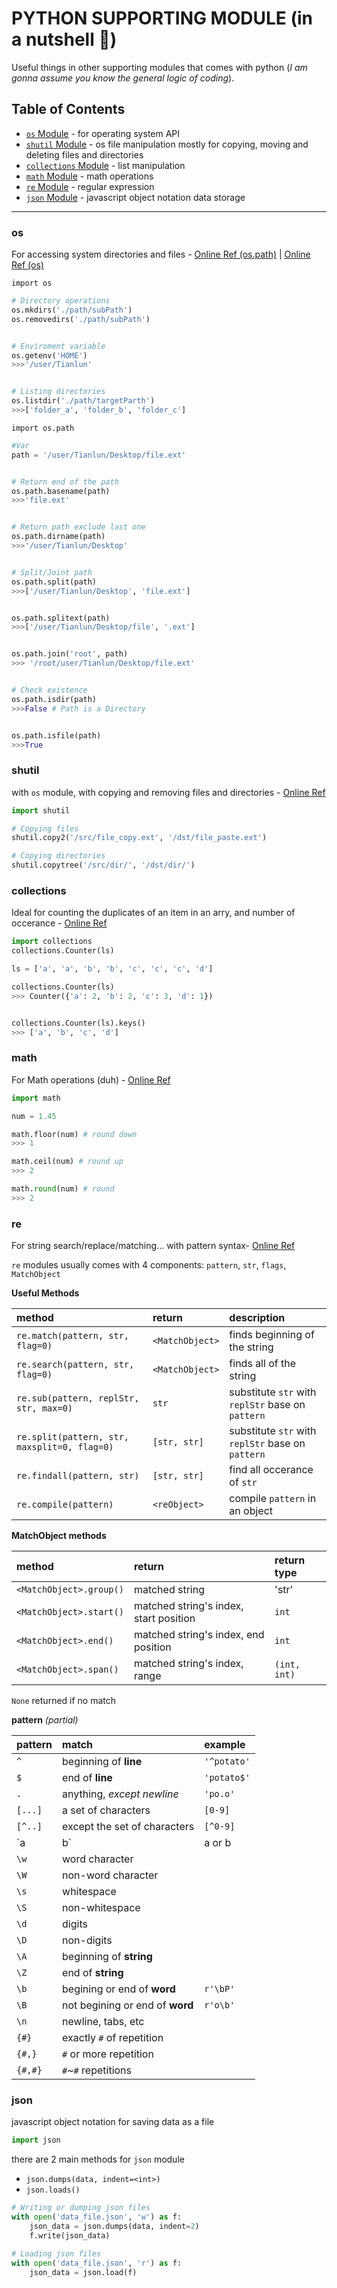 # PYTHON SUPPORTING MODULE (in a nutshell :chestnut:)
Useful things in other supporting modules that comes with python (*I am gonna assume you know the general logic of coding*).

## Table of Contents
- [`os` Module](#os) - for operating system API
- [`shutil` Module](#shutil) - os file manipulation mostly for copying, moving and deleting files and directories
- [`collections` Module](#collections) - list manipulation
- [`math` Module](#math) - math operations
- [`re` Module](#re) - regular expression
- [`json` Module](#json) - javascript object notation data storage

---

### os
For accessing system directories and files - [Online Ref (os.path)](https://docs.python.org/2/library/os.path.html) | [Online Ref (os)](https://docs.python.org/2/library/os.html)

`import os`

```python
# Directory operations
os.mkdirs('./path/subPath')
os.removedirs('./path/subPath')


# Enviroment variable
os.getenv('HOME')
>>>'/user/Tianlun'


# Listing directories
os.listdir('./path/targetParth')
>>>['folder_a', 'folder_b', 'folder_c']

```

`import os.path`

```python
#Var
path = '/user/Tianlun/Desktop/file.ext'


# Return end of the path
os.path.basename(path)
>>>'file.ext'


# Return path exclude last one
os.path.dirname(path)
>>>'/user/Tianlun/Desktop'


# Split/Joint path
os.path.split(path)
>>>['/user/Tianlun/Desktop', 'file.ext']


os.path.splitext(path)
>>>['/user/Tianlun/Desktop/file', '.ext']


os.path.join('root', path)
>>> '/root/user/Tianlun/Desktop/file.ext'


# Check existence
os.path.isdir(path)
>>>False # Path is a Directory


os.path.isfile(path)
>>>True
```

### shutil
with `os` module, with copying and removing files and directories - [Online Ref](https://docs.python.org/2/library/shutil.html)

```python
import shutil

# Copying files
shutil.copy2('/src/file_copy.ext', '/dst/file_paste.ext')

# Copying directories
shutil.copytree('/src/dir/', '/dst/dir/')

```

### collections
Ideal for counting the duplicates of an item in an arry, and number of occerance - [Online Ref](https://docs.python.org/2/library/collections.html)

```python
import collections
collections.Counter(ls)
```

```python
ls = ['a', 'a', 'b', 'b', 'c', 'c', 'c', 'd']

collections.Counter(ls)
>>> Counter({'a': 2, 'b': 2, 'c': 3, 'd': 1})


collections.Counter(ls).keys()
>>> ['a', 'b', 'c', 'd']

```

### math
For Math operations (duh) - [Online Ref](https://docs.python.org/2.7/library/math.html)

```python
import math
```

```python
num = 1.45

math.floor(num) # round down
>>> 1

math.ceil(num) # round up
>>> 2

math.round(num) # round
>>> 2
```


### re
For string search/replace/matching... with pattern syntax- [Online Ref](https://docs.python.org/2.7/library/re.html)

`re` modules usually comes with 4 components: `pattern`, `str`, `flags`, `MatchObject`


**Useful Methods**

method|return|description
:---|:---|:---
`re.match(pattern, str, flag=0)`				| `<MatchObject>` 	| finds beginning of the string
`re.search(pattern, str, flag=0)` 				| `<MatchObject>` 	| finds all of the string
`re.sub(pattern, replStr, str, max=0)` 			| `str`				| substitute `str` with `replStr` base on `pattern`
`re.split(pattern, str, maxsplit=0, flag=0)` 	| `[str, str]` 		| substitute `str` with `replStr` base on `pattern`
`re.findall(pattern, str)` 	| `[str, str]` 		| find all occerance of `str`
`re.compile(pattern)` | `<reObject>` | compile `pattern` in an object


**MatchObject methods**

method|return|return type
:---|:---|:---
`<MatchObject>.group()`| matched string | 'str'
`<MatchObject>.start()`| matched string's index, start position | `int`
`<MatchObject>.end()`  | matched string's index, end position | `int`
`<MatchObject>.span()` | matched string's index, range | `(int, int)`

`None` returned if no match

**pattern** *(partial)*

pattern|match|example
:---|:---|:---
`^`		| beginning of **line** 			| `'^potato'`
`$`		| end of **line** 					| `'potato$'`
`.`		| anything, *except newline* 		| `'po.o'`
`[...]`	| a set of characters 				| `[0-9]`
`[^..]`	| except the set of characters		| `[^0-9]`
`a|b`	| a or b 							| `po| p`
`\w`	| word character					|
`\W`	| non-word character				|
`\s`	| whitespace						|
`\S`	| non-whitespace					|
`\d`	| digits							|
`\D`	| non-digits						|
`\A`	| beginning of **string**			|
`\Z`	| end of **string**					|
`\b`	| begining or end of **word**		| `r'\bP'`
`\B`	| not begining or end of **word**	| `r'o\b'`
`\n`	| newline, tabs, etc				|
`{#}`	| exactly `#` of repetition			|
`{#,}`	| `#` or more repetition			|
`{#,#}`	| `#`~`#` repetitions				|



### json
javascript object notation for saving data as a file

```PYTHON
import json
```

there are 2 main methods for `json` module
- `json.dumps(data, indent=<int>)`
- `json.loads()`


```python
# Writing or dumping json files
with open('data_file.json', 'w') as f:
    json_data = json.dumps(data, indent=2)
    f.write(json_data)

# Loading json files
with open('data_file.json', 'r') as f:
    json_data = json.load(f)

```
